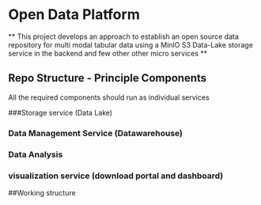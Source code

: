 # Open Data Platform
** 	This project develops an approach to establish an open source data repository for multi modal tabular data using a MinIO S3 Data-Lake storage service in the backend and few other other micro services
**
## Repo Structure - Principle Components

All the required components should run  as individual services

###Storage service (Data Lake) 
### Data Management Service (Datawarehouse)
### Data Analysis
### visualization service (download portal and dashboard)

##Working structure
